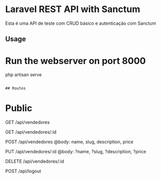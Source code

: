 # Laravel REST API with Sanctum

Esta é uma API de teste com CRUD básico e autenticação com Sanctum

## Usage
# Run the webserver on port 8000
php artisan serve
```

## Routes

```
# Public

GET   /api/vendedores

GET   /api/vendedores/:id

POST   /api/vendedores
@body: name, slug, description, price

PUT   /api/vendedores/:id
@body: ?name, ?slug, ?description, ?price

DELETE  /api/vendedores/:id

POST    /api/logout
```

